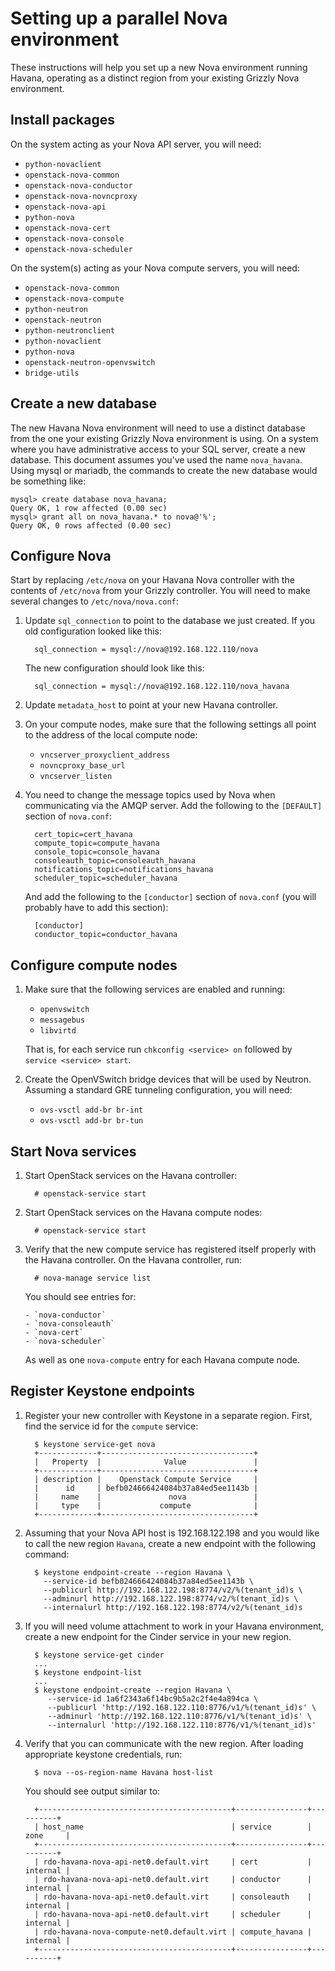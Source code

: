 # Setting up a parallel Nova environment

These instructions will help you set up a new Nova environment running
Havana, operating as a distinct region from your existing Grizzly Nova
environment.

## Install packages

On the system acting as your Nova API server, you will need:

- `python-novaclient`
- `openstack-nova-common`
- `openstack-nova-conductor`
- `openstack-nova-novncproxy`
- `openstack-nova-api`
- `python-nova`
- `openstack-nova-cert`
- `openstack-nova-console`
- `openstack-nova-scheduler`

On the system(s) acting as your Nova compute servers, you will need:

- `openstack-nova-common`
- `openstack-nova-compute`
- `python-neutron`
- `openstack-neutron`
- `python-neutronclient`
- `python-novaclient`
- `python-nova`
- `openstack-neutron-openvswitch`
- `bridge-utils`

## Create a new database

The new Havana Nova environment will need to use a distinct database
from the one your existing Grizzly Nova environment is using.
On a system where you have administrative access to your SQL server,
create a new database.  This document assumes you've used the name
`nova_havana`.  Using mysql or mariadb, the commands to create the new
database would be something like:

    mysql> create database nova_havana;
    Query OK, 1 row affected (0.00 sec)
    mysql> grant all on nova_havana.* to nova@'%';
    Query OK, 0 rows affected (0.00 sec)

## Configure Nova

Start by replacing `/etc/nova` on your Havana Nova controller with the
contents of `/etc/nova` from your Grizzly controller.  You will need
to make several changes to `/etc/nova/nova.conf`:

1. Update `sql_connection` to point to the database we just created.
   If you old configuration looked like this:

         sql_connection = mysql://nova@192.168.122.110/nova

     The new configuration should look like this:

         sql_connection = mysql://nova@192.168.122.110/nova_havana

1. Update `metadata_host` to point at your new Havana controller.

1. On your compute nodes, make sure that the following settings all
   point to the address of the local compute node:

     - `vncserver_proxyclient_address`
     - `novncproxy_base_url`
     - `vncserver_listen`

1. You need to change the message topics used by Nova when
   communicating via the AMQP server.  Add the following to the
   `[DEFAULT]` section of `nova.conf`:  

         cert_topic=cert_havana
         compute_topic=compute_havana
         console_topic=console_havana
         consoleauth_topic=consoleauth_havana
         notifications_topic=notifications_havana
         scheduler_topic=scheduler_havana

     And add the following to the `[conductor]` section of `nova.conf`
     (you will probably have to add this section):

         [conductor]
         conductor_topic=conductor_havana

## Configure compute nodes

1. Make sure that the following services are enabled and running:

     - `openvswitch`
     - `messagebus`
     - `libvirtd`

     That is, for each service run `chkconfig <service> on` followed
     by `service <service> start`.

1. Create the OpenVSwitch bridge devices that will be used by Neutron.
   Assuming a standard GRE tunneling configuration, you will need:

     - `ovs-vsctl add-br br-int`
     - `ovs-vsctl add-br br-tun`

## Start Nova services

1. Start OpenStack services on the Havana controller:

         # openstack-service start

1. Start OpenStack services on the Havana compute nodes:

         # openstack-service start

1. Verify that the new compute service has registered itself properly
   with the Havana controller.  On the Havana controller, run:

         # nova-manage service list

     You should see entries for:

       - `nova-conductor`
       - `nova-consoleauth`
       - `nova-cert`
       - `nova-scheduler`

     As well as one `nova-compute` entry for each Havana compute node.

## Register Keystone endpoints

1. Register your new controller with Keystone in a separate region.
   First, find the service id for the `compute` service:

         $ keystone service-get nova
         +-------------+----------------------------------+
         |   Property  |              Value               |
         +-------------+----------------------------------+
         | description |    Openstack Compute Service     |
         |      id     | befb024666424084b37a84ed5ee1143b |
         |     name    |               nova               |
         |     type    |             compute              |
         +-------------+----------------------------------+

1. Assuming that your Nova API host is 192.168.122.198 and you would like to call the new region `Havana`, create a new endpoint with the following command:

         $ keystone endpoint-create --region Havana \
           --service-id befb024666424084b37a84ed5ee1143b \
           --publicurl http://192.168.122.198:8774/v2/%(tenant_id)s \
           --adminurl http://192.168.122.198:8774/v2/%(tenant_id)s \
           --internalurl http://192.168.122.198:8774/v2/%(tenant_id)s

1. If you will need volume attachment to work in your Havana
   environment, create a new endpoint for the Cinder service in your
   new region.

         $ keystone service-get cinder
         ...
         $ keystone endpoint-list
         ...
         $ keystone endpoint-create --region Havana \
            --service-id 1a6f2343a6f14bc9b5a2c2f4e4a894ca \
            --publicurl 'http://192.168.122.110:8776/v1/%(tenant_id)s' \
            --adminurl 'http://192.168.122.110:8776/v1/%(tenant_id)s' \
            --internalurl 'http://192.168.122.110:8776/v1/%(tenant_id)s'
 
1. Verify that you can communicate with the new region.  After loading
   appropriate keystone credentials, run:

         $ nova --os-region-name Havana host-list
   
     You should see output similar to:

         +-------------------------------------------+----------------+----------+
         | host_name                                 | service        | zone     |
         +-------------------------------------------+----------------+----------+
         | rdo-havana-nova-api-net0.default.virt     | cert           | internal |
         | rdo-havana-nova-api-net0.default.virt     | conductor      | internal |
         | rdo-havana-nova-api-net0.default.virt     | consoleauth    | internal |
         | rdo-havana-nova-api-net0.default.virt     | scheduler      | internal |
         | rdo-havana-nova-compute-net0.default.virt | compute_havana | internal |
         +-------------------------------------------+----------------+----------+

